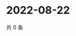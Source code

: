 # 2022-08-22

共 0 条

<!-- BEGIN WEIBO -->
<!-- 最后更新时间 Mon Aug 22 2022 20:34:00 GMT+0800 (China Standard Time) -->

<!-- END WEIBO -->
